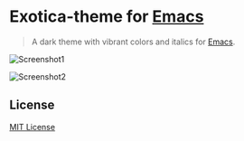 # Exotica-theme for [Emacs](https://www.gnu.org/software/emacs/)

> A dark theme with vibrant colors and italics for [Emacs](https://www.gnu.org/software/emacs/).

![Screenshot1](https://github.com/jbharat/exotica-theme/blob/master/screenshots/screenshot1.png)

![Screenshot2](https://github.com/jbharat/exotica-theme/blob/master/screenshots/screenshot2.png)

## License

[MIT License](./LICENSE)
